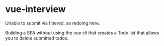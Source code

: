 # vue-interview
Unable to submit via filtered, so redoing here.

Building a SPA without using the vue cli that creates a Todo list that allows you to delete submitted todos.